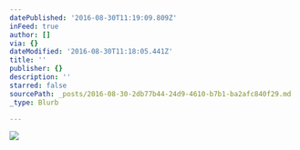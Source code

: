 ```yaml
---
datePublished: '2016-08-30T11:19:09.809Z'
inFeed: true
author: []
via: {}
dateModified: '2016-08-30T11:18:05.441Z'
title: ''
publisher: {}
description: ''
starred: false
sourcePath: _posts/2016-08-30-2db77b44-24d9-4610-b7b1-ba2afc840f29.md
_type: Blurb

---
```

![](https://the-grid-user-content.s3-us-west-2.amazonaws.com/7ddab57d-602e-4566-9383-b04cace5d383.jpg)